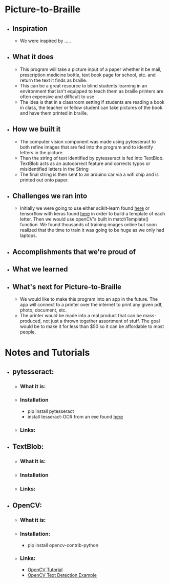 # Picture-to-Braille

* ## Inspiration
  * We were inspired by .....
* ## What it does
  * This program will take a picture input of a paper whether it be mail, prescription medicine bottle, text book page for school, etc. and return the text it finds as braille.
  * This can be a great resource to blind students learning in an environment that isn't equipped to teach them as braille printers are often expensive and difficult to use
  * The idea is that in a classroom setting if students are reading a book in class, the teacher or fellow student can take pictures of the book and have them printed in braille.
* ## How we built it
  *  The computer vision component was made using pytesseract to both refine images that are fed into the program and to identify letters in the picture.
  * Then the string of text identified by pytesseract is fed into TextBlob. TextBlob acts as an autocorrect feature and corrects typos or misidentified letters in the String
  * The final string is then sent to an arduino car via a wifi chip and is printed out onto paper.
* ## Challenges we ran into
  * Initially we were going to use either scikit-learn found [here](https://scikit-learn.org/stable/) or tensorflow with keras found [here](https://keras.io/) in order to build a template of each letter. Then we would use openCV's built in matchTemplate() function. We found thousands of training images online but soon realized that the time to train it was going to be huge as we only had laptops.
* ## Accomplishments that we're proud of

* ## What we learned

* ## What's next for Picture-to-Braille
  * We would like to make this program into an app in the future. The app will connect to a printer over the internet to print any given pdf, photo, document, etc.
  * The printer would be made into a real product that can be mass-produced, not just a thrown together assortment of stuff. The goal would be to make it for less than $50 so it can be affordable to most people.
# Notes and Tutorials
* ## pytesseract:
  * ### What it is:
  * ### Installation
    * pip install pytesseract
    * install tesseract-OCR from an exe found [here](https://github.com/tesseract-ocr/tesseract/wiki)
  * ### Links:

* ## TextBlob:
  * ### What it is:
  * ### Installation
  * ### Links:
* ## OpenCV:  
  * ### What it is:
  * ### Installation:
    * pip install opencv-contrib-python
  * ### Links:
    * [OpenCV Tutorial](https://docs.opencv.org/3.4/d8/d4b/tutorial_py_knn_opencv.html)
    * [OpenCV Text Detection Example](https://www.pyimagesearch.com/2018/08/20/opencv-text-detection-east-text-detector/)
